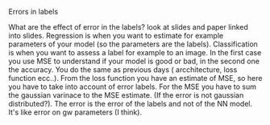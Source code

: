 Errors in labels

What are the effect of error in the labels?
look at slides and paper linked into slides.
Regression is when you want to estimate for example parameters of your model
(so the parameters are the labels). Classification is when you want to assess
a label for example to an image.
In the first case you use MSE to understand if your model is good or bad, in 
the second one the accuracy.
You do the same as previous days ( arcchitecture, loss function ecc..). 
From the loss function you have an estimate of MSE, so here you have to take
into account of error labels. For the MSE you have to sum the gaussian 
varinace to the MSE estimate. (If the error is not gaussian distributed?).
The error is the error of the labels and not of the NN model. It's like
error on gw parameters (I think).

